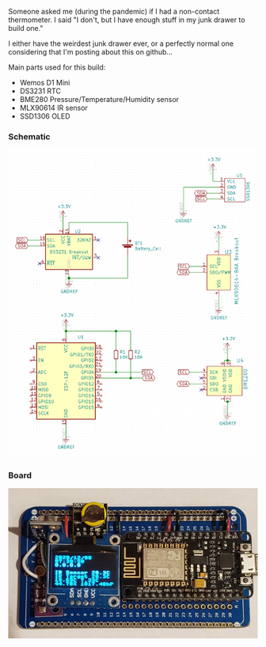 Someone asked me (during the pandemic) if I had a non-contact thermometer.
I said "I don't, but I have enough stuff in my junk drawer to build one."

I either have the weirdest junk drawer ever, or a perfectly normal one
considering that I'm posting about this on github...

Main parts used for this build:
* Wemos D1 Mini
* DS3231 RTC
* BME280 Pressure/Temperature/Humidity sensor
* MLX90614 IR sensor
* SSD1306 OLED

### Schematic
![Schematic](https://raw.githubusercontent.com/ckuethe/esp8266-envirometer/master/schematic.png)

### Board
![Board](https://raw.githubusercontent.com/ckuethe/esp8266-envirometer/master/board.jpg)
